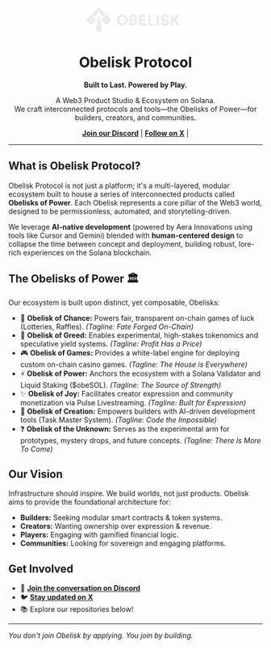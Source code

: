 <div align="center">
  <a href="https://github.com/Obelisk-Protocol">
    <!-- Updated image source to use the raw GitHub content URL within the .github repo -->
    <img src="https://raw.githubusercontent.com/Obelisk-Protocol/.github/main/assets/obelisk_horizontal_white.png" alt="Obelisk Protocol Logo" height="50"> <!-- Adjusted height for horizontal logo -->
  </a>
  <h1>Obelisk Protocol</h1>
  <p><strong>Built to Last. Powered by Play.</strong></p>
  <p>
    A Web3 Product Studio & Ecosystem on Solana.<br />
    We craft interconnected protocols and tools—the Obelisks of Power—for builders, creators, and communities.
  </p>
  <p>
    <a href="https://discord.gg/uMRnMbMtgQ"><strong>Join our Discord</strong></a> |
    <a href="https://x.com/ObeliskProtocol"><strong>Follow on X</strong></a> |
    <!-- Add Website Link Here when deployed -->
    <!-- <a href="#"><strong>Visit Website</strong></a> -->
  </p>
</div>

---

## What is Obelisk Protocol?

Obelisk Protocol is not just a platform; it's a multi-layered, modular ecosystem built to house a series of interconnected products called **Obelisks of Power**. Each Obelisk represents a core pillar of the Web3 world, designed to be permissionless, automated, and storytelling-driven.

We leverage **AI-native development** (powered by Aera Innovations using tools like Cursor and Gemini) blended with **human-centered design** to collapse the time between concept and deployment, building robust, lore-rich experiences on the Solana blockchain.

## The Obelisks of Power 🏛️

Our ecosystem is built upon distinct, yet composable, Obelisks:

*   🔮 **Obelisk of Chance:** Powers fair, transparent on-chain games of luck (Lotteries, Raffles). _(Tagline: Fate Forged On-Chain)_
*   💎 **Obelisk of Greed:** Enables experimental, high-stakes tokenomics and speculative yield systems. _(Tagline: Profit Has a Price)_
*   🎮 **Obelisk of Games:** Provides a white-label engine for deploying custom on-chain casino games. _(Tagline: The House is Everywhere)_
*   ⚡ **Obelisk of Power:** Anchors the ecosystem with a Solana Validator and Liquid Staking ($obeSOL). _(Tagline: The Source of Strength)_
*   ✨ **Obelisk of Joy:** Facilitates creator expression and community monetization via Pulse Livestreaming. _(Tagline: Built for Expression)_
*   🤖 **Obelisk of Creation:** Empowers builders with AI-driven development tools (Task Master System). _(Tagline: Code the Impossible)_
*   ❓ **Obelisk of the Unknown:** Serves as the experimental arm for prototypes, mystery drops, and future concepts. _(Tagline: There Is More To Come)_

## Our Vision

Infrastructure should inspire. We build worlds, not just products. Obelisk aims to provide the foundational architecture for:

*   **Builders:** Seeking modular smart contracts & token systems.
*   **Creators:** Wanting ownership over expression & revenue.
*   **Players:** Engaging with gamified financial logic.
*   **Communities:** Looking for sovereign and engaging platforms.

## Get Involved

*   💬 **[Join the conversation on Discord](https://discord.gg/uMRnMbMtgQ)**
*   🐦 **[Stay updated on X](https://x.com/ObeliskProtocol)**
*   📚 Explore our repositories below!

---

*You don't join Obelisk by applying. You join by building.* 